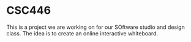 # CSC446
This is a project we are working on for our SOftware studio and design class. The idea is to create an online interactive whiteboard.
